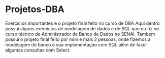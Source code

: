 # Projetos-DBA
 Exercícios importantes e o projeto final feito no curso de DBA 
Aqui dentro possui alguns exercícios de modelagem de dados e de SQL que eu fiz no curso técnico de Administrador de Banco de Dados no SENAI.
Também possui o projeto final feito por mim e mais 2 pessoas, onde fizemos a modelagem do banco e sua implementação com SQL além de fazer algumas consultas com Select.
